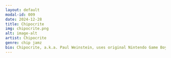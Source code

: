 ```yaml
---
layout: default
modal-id: 009
date: 2024-12-28
title: Chipocrite
img: chipocrite.png
alt: image-alt
artist: Chipocrite
genre: chip jamz
bio: Chipocrite, a.k.a. Paul Weinstein, uses original Nintendo Game Boys, often accompanied by bass, guitar, drums and/or other lo-fi sequencers, to create complex audio masterpieces. His multifaceted but catchy compositions combine the game sounds of his childhood with modern music influences. Once an 8static mainstay (and a former member of the production team), he’s excited to return to the stage following a five-year break in performing!
---
```

